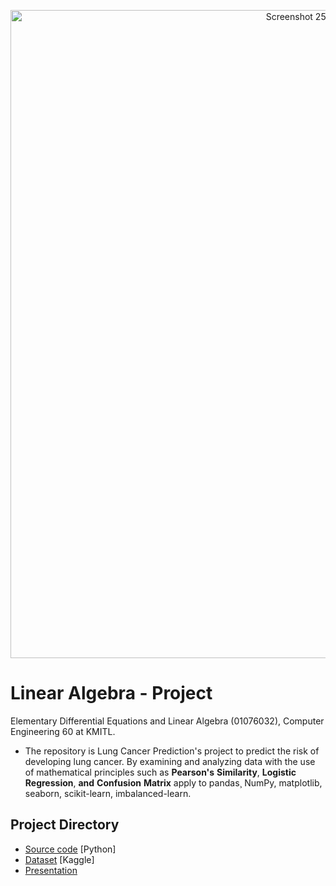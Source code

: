 <p align="center">
<img width="1037" alt="Screenshot 2566-12-02 at 01 02 48" src="https://github.com/janrainjer/linear-algebra-project/assets/88389821/3a6cadfc-93a0-4eae-b53a-9790ae3341de">
</p>


# Linear Algebra - Project
Elementary Differential Equations and Linear Algebra (01076032), Computer Engineering 60 at KMITL.

- The repository is Lung Cancer Prediction's project to predict the risk of developing lung cancer. By examining and analyzing data with the use of mathematical principles such as **Pearson's** **Similarity**, **Logistic** **Regression**, **and** **Confusion** **Matrix** apply to pandas¸ NumPy, matplotlib, seaborn, scikit-learn, imbalanced-learn.

## Project Directory 
- [Source code](source-code) [Python]
- [Dataset](dataset) [Kaggle]
- [Presentation](presentation)
  
